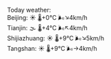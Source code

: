 Today weather:  
Beijing: ☀️   🌡️+0°C 🌬️↘4km/h  
Tianjin: 🌫  🌡️+4°C 🌬️↖4km/h  
Shijiazhuang: ☀️   🌡️+9°C 🌬️↘5km/h  
Tangshan: ☀️   🌡️+9°C 🌬️→4km/h  

